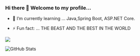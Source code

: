 ### Hi there 👋 Welcome to my profile...

<!--
**alperenmutlu/alperenmutlu** is a ✨ _special_ ✨ repository because its `README.md` (this file) appears on your GitHub profile. -->


- 🌱 I’m currently learning ... Java,Spring Boot, ASP.NET Core.
<!-- 👯 I’m looking to collaborate on ... XX
- 🤔 I’m looking for help with ... XX
- 💬 Ask me about ... XX --
- 😄 Pronouns: ... XX -->
<!--- 📫 How to reach me: ... -->
- ⚡ Fun fact: ... THE BEAST AND THE BEST IN THE WORLD

![](https://komarev.com/ghpvc/?username=alperenmutlu&color=blue)

![GitHub Stats](https://github-readme-stats.vercel.app/api?username=AlperenMutlu&theme=radical)
